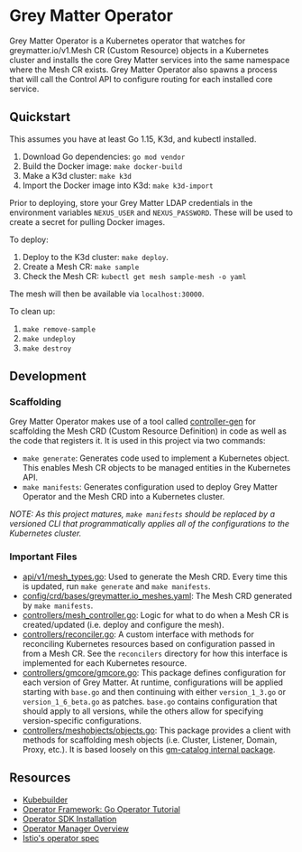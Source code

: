 # Grey Matter Operator

Grey Matter Operator is a Kubernetes operator that watches for greymatter.io/v1.Mesh CR (Custom Resource) objects in a Kubernetes cluster and installs the core Grey Matter services into the same namespace where the Mesh CR exists. Grey Matter Operator also spawns a process that will call the Control API to configure routing for each installed core service.

## Quickstart

This assumes you have at least Go 1.15, K3d, and kubectl installed.

1. Download Go dependencies: `go mod vendor`
2. Build the Docker image: `make docker-build`
3. Make a K3d cluster: `make k3d`
4. Import the Docker image into K3d: `make k3d-import`

Prior to deploying, store your Grey Matter LDAP credentials in the environment variables `NEXUS_USER` and `NEXUS_PASSWORD`. These will be used to create a secret for pulling Docker images.

To deploy:

1. Deploy to the K3d cluster: `make deploy`.
2. Create a Mesh CR: `make sample`
3. Check the Mesh CR: `kubectl get mesh sample-mesh -o yaml`

The mesh will then be available via `localhost:30000`.

To clean up:

1. `make remove-sample`
2. `make undeploy`
3. `make destroy`

## Development

### Scaffolding

Grey Matter Operator makes use of a tool called [controller-gen](https://github.com/kubernetes-sigs/controller-tools) for scaffolding the Mesh CRD (Custom Resource Definition) in code as well as the code that registers it. It is used in this project via two commands:
- `make generate`: Generates code used to implement a Kubernetes object. This enables Mesh CR objects to be managed entities in the Kubernetes API.
- `make manifests`: Generates configuration used to deploy Grey Matter Operator and the Mesh CRD into a Kubernetes cluster.
  
*NOTE: As this project matures, `make manifests` should be replaced by a versioned CLI that programmatically applies all of the configurations to the Kubernetes cluster.*

### Important Files

- [api/v1/mesh_types.go](api/v1/mesh_types.go): Used to generate the Mesh CRD. Every time this is updated, run `make generate` and `make manifests`.
- [config/crd/bases/greymatter.io_meshes.yaml](config/crd/bases/greymatter.io_meshes.yaml): The Mesh CRD generated by `make manifests`.
- [controllers/mesh_controller.go](controllers/mesh_controller.go): Logic for what to do when a Mesh CR is created/updated (i.e. deploy and configure the mesh).
- [controllers/reconciler.go](controllers/reconciler.go): A custom interface with methods for reconciling Kubernetes resources based on configuration passed in from a Mesh CR. See the `reconcilers` directory for how this interface is implemented for each Kubernetes resource.
- [controllers/gmcore/gmcore.go](controllers/gmcore/gmcore.go): This package defines configuration for each version of Grey Matter. At runtime, configurations will be applied starting with `base.go` and then continuing with either `version_1_3.go` or `version_1_6_beta.go` as patches. `base.go` contains configuration that should apply to all versions, while the others allow for specifying version-specific configurations.
- [controllers/meshobjects/objects.go](controllers/meshobjects/objects.go): This package provides a client with methods for scaffolding mesh objects (i.e. Cluster, Listener, Domain, Proxy, etc.). It is based loosely on this [gm-catalog internal package](https://github.com/greymatter-io/gm-catalog/tree/main/internal/meshobjects).

## Resources

- [Kubebuilder](https://book.kubebuilder.io/introduction.html)
- [Operator Framework: Go Operator Tutorial](https://sdk.operatorframework.io/docs/building-operators/golang/tutorial/)
- [Operator SDK Installation](https://sdk.operatorframework.io/docs/building-operators/golang/installation/)
- [Operator Manager Overview](https://book.kubebuilder.io/cronjob-tutorial/empty-main.html)
- [Istio's operator spec](https://github.com/istio/api/blob/master/operator/v1alpha1/operator.pb.go#L97)
